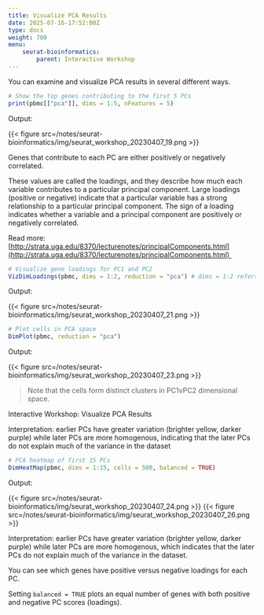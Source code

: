 ```yaml
---
title: Visualize PCA Results
date: 2025-07-16-17:52:00Z
type: docs 
weight: 700
menu: 
    seurat-bioinformatics:
        parent: Interactive Workshop
---
```


You can examine and visualize PCA results in several different ways. 

```r
# Show the top genes contributing to the first 5 PCs
print(pbmc[["pca"]], dims = 1:5, nFeatures = 5)
```

Output:

{{< figure src=/notes/seurat-bioinformatics/img/seurat_workshop_20230407_19.png >}}

Genes that contribute to each PC are either positively or negatively correlated. 

These values are called the loadings, and they describe how much each variable contributes to a particular principal component. Large loadings (positive or negative) indicate that a particular variable has a strong relationship to a particular principal component. The sign of a loading indicates whether a variable and a principal component are positively or negatively correlated.

Read more: [http://strata.uga.edu/8370/lecturenotes/principalComponents.html](http://strata.uga.edu/8370/lecturenotes/principalComponents.html) 

```r
# Visualize gene loadings for PC1 and PC2
VizDimLoadings(pbmc, dims = 1:2, reduction = "pca") # dims = 1:2 refers to PC1 and PC2
```

Output:

{{< figure src=/notes/seurat-bioinformatics/img/seurat_workshop_20230407_21.png >}}

```r
# Plot cells in PCA space
DimPlot(pbmc, reduction = "pca")
```
Output: 

{{< figure src=/notes/seurat-bioinformatics/img/seurat_workshop_20230407_23.png >}}

>Note that the cells form distinct clusters in PC1vPC2 dimensional space.



Interactive Workshop: Visualize PCA Results

Interpretation: earlier PCs have greater variation (brighter yellow, darker purple) while later PCs are more homogenous, indicating that the later PCs do not explain much of the variance in the dataset


```r
# PCA heatmap of first 15 PCs
DimHeatMap(pbmc, dims = 1:15, cells = 500, balanced = TRUE)
```

Output: 

{{< figure src=/notes/seurat-bioinformatics/img/seurat_workshop_20230407_24.png >}}
{{< figure src=/notes/seurat-bioinformatics/img/seurat_workshop_20230407_26.png >}}


Interpretation: earlier PCs have greater variation (brighter yellow, darker purple) while later PCs are more homogenous, which indicates that the later PCs do not explain much of the variance in the dataset.

You can see which genes have positive versus negative loadings for each PC. 

Setting `balanced = TRUE` plots an equal number of genes with both positive and negative PC scores (loadings). 

